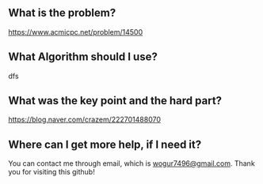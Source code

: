 ## What is the problem?

<https://www.acmicpc.net/problem/14500>

## What Algorithm should I use?

dfs

## What was the key point and the hard part?

https://blog.naver.com/crazem/222701488070

## Where can I get more help, if I need it?

You can contact me through email, which is wogur7496@gmail.com.
Thank you for visiting this github!

